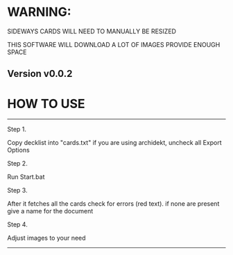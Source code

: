 # WARNING:

SIDEWAYS CARDS WILL NEED TO MANUALLY BE RESIZED

THIS SOFTWARE WILL DOWNLOAD A LOT OF IMAGES 
PROVIDE ENOUGH SPACE

## Version v0.0.2



# HOW TO USE
----------

Step 1.
 
Copy decklist into "cards.txt"
if you are using archidekt, uncheck all
Export Options

Step 2.

Run Start.bat

Step 3.

After it fetches all the cards check for
errors (red text). if none are present give a name 
for the document

Step 4. 

Adjust images to your need

----------

